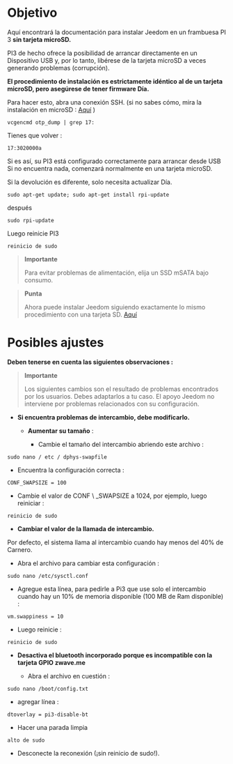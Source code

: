 Objetivo 
========

Aquí encontrará la documentación para instalar Jeedom en un
frambuesa PI 3 **sin tarjeta microSD.**

PI3 de hecho ofrece la posibilidad de arrancar directamente en un
Dispositivo USB y, por lo tanto, libérese de la tarjeta microSD a veces
generando problemas (corrupción).

**El procedimiento de instalación es estrictamente idéntico al de un
tarjeta microSD, pero asegúrese de tener firmware
Día.**

Para hacer esto, abra una conexión SSH. (si no sabes cómo,
mira la instalación en microSD :
[Aquí](https://doc.jeedom.com/es_ES/installation/index.html)
)

    vcgencmd otp_dump | grep 17:

Tienes que volver :

    17:3020000a

Si es así, su PI3 está configurado correctamente para arrancar desde
USB Si no encuentra nada, comenzará normalmente en una tarjeta
microSD.

Si la devolución es diferente, solo necesita actualizar
Día.

    sudo apt-get update; sudo apt-get install rpi-update

después

    sudo rpi-update

Luego reinicie PI3

    reinicio de sudo

> **Importante**
>
> Para evitar problemas de alimentación, elija un SSD mSATA
> bajo consumo.

> **Punta**
>
> Ahora puede instalar Jeedom siguiendo exactamente lo mismo
> procedimiento con una tarjeta SD.
> [Aquí](https://doc.jeedom.com/es_ES/installation/index.html)

Posibles ajustes 
=====================

**Deben tenerse en cuenta las siguientes observaciones :**

> **Importante**
>
> Los siguientes cambios son el resultado de problemas encontrados por
> los usuarios. Debes adaptarlos a tu caso. El apoyo
> Jeedom no interviene por problemas relacionados con su configuración.

-   **Si encuentra problemas de intercambio, debe modificarlo.**

    -   **Aumentar su tamaño** :

        -   Cambie el tamaño del intercambio abriendo este archivo :

<!-- -->

    sudo nano / etc / dphys-swapfile

-   Encuentra la configuración correcta :

<!-- -->

    CONF_SWAPSIZE = 100

-   Cambie el valor de CONF \ _SWAPSIZE a 1024, por ejemplo, luego
    reiniciar :

<!-- -->

    reinicio de sudo

-   **Cambiar el valor de la llamada de intercambio.**

Por defecto, el sistema llama al intercambio cuando hay menos del 40% de
Carnero.

-   Abra el archivo para cambiar esta configuración :

<!-- -->

    sudo nano /etc/sysctl.conf

-   Agregue esta línea, para pedirle a Pi3 que use solo el intercambio
    cuando hay un 10% de memoria disponible (100 MB de
    Ram disponible) :

<!-- -->

    vm.swappiness = 10

-   Luego reinicie :

<!-- -->

    reinicio de sudo

-   **Desactiva el bluetooth incorporado porque es incompatible con la tarjeta
    GPIO zwave.me**

    -   Abra el archivo en cuestión :

<!-- -->

    sudo nano /boot/config.txt

-   agregar línea :

<!-- -->

    dtoverlay = pi3-disable-bt

-   Hacer una parada limpia

<!-- -->

    alto de sudo

-   Desconecte la reconexión (¡sin reinicio de sudo!).


